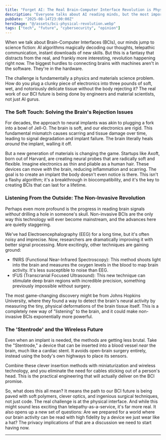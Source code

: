 ```yaml
---
title: "Forget AI: The Real Brain-Computer Interface Revolution is Physical"
description: "Everyone talks about AI reading minds, but the most important breakthroughs in BCI technology are happening at the material level. The real challenge isn't software; it's physics."
pubDate: "2025-08-14T23:00:00Z"
heroImage: "@/assets/bci-physical-revolution.webp"
tags: ["tech", "future", "cybersecurity", "opinion"]
---
```


When we talk about Brain-Computer Interfaces (BCIs), our minds jump to science fiction: AI algorithms magically decoding our thoughts, telepathic communication, instant downloads of new skills. But this is a fantasy that distracts from the real, and frankly more interesting, revolution happening right now. The biggest hurdles to connecting brains with machines aren't in the software. They're in the hardware.

The challenge is fundamentally a physics and materials science problem. How do you plug a clunky piece of electronics into three pounds of soft, wet, and notoriously delicate tissue without the body rejecting it? The real work of our BCI future is being done by engineers and material scientists, not just AI gurus.

### The Soft Touch: Solving the Brain's Rejection Issues

For decades, the approach to neural implants was akin to plugging a fork into a bowl of Jell-O. The brain is soft, and our electronics are rigid. This fundamental mismatch causes scarring and tissue damage over time, leading to signal degradation and implant failure. The brain literally heals *around* the implant, walling it off.

But a new generation of materials is changing the game. Startups like Axoft, born out of Harvard, are creating neural probes that are radically soft and flexible. Imagine electronics as thin and pliable as a human hair. These devices can move *with* the brain, reducing inflammation and scarring. The goal is to create an implant the body doesn't even notice is there. This isn't a flashy algorithm; it's a breakthrough in biocompatibility, and it's the key to creating BCIs that can last for a lifetime.

### Listening From the Outside: The Non-Invasive Revolution

Perhaps even more profound is the progress in reading brain signals *without* drilling a hole in someone's skull. Non-invasive BCIs are the only way this technology will ever become mainstream, and the advances here are quietly staggering.

We've had Electroencephalography (EEG) for a long time, but it's often noisy and imprecise. Now, researchers are dramatically improving it with better signal processing. More excitingly, other techniques are gaining ground:
*   fNIRS (Functional Near-Infrared Spectroscopy): This method shoots light into the brain and measures the oxygen levels in the blood to map brain activity. It's less susceptible to noise than EEG.
*   tFUS (Transcranial Focused Ultrasound): This new technique can stimulate deep brain regions with incredible precision, something previously impossible without surgery.

The most game-changing discovery might be from Johns Hopkins University, where they found a way to detect the brain's neural activity by measuring the tiny, physical deformations of the brain tissue itself. This is a completely new way of "listening" to the brain, and it could make non-invasive BCIs exponentially more powerful.

### The 'Stentrode' and the Wireless Future

Even when an implant is needed, the methods are getting less brutal. Take the "Stentrode," a device that can be inserted into a blood vessel *near* the brain, much like a cardiac stent. It avoids open-brain surgery entirely, instead using the body's own highways to place its sensors.

Combine these clever insertion methods with miniaturization and wireless technology, and you eliminate the need for cables sticking out of a person's head. This is the practical engineering that will actually deliver on the BCI promise.

So, what does this all mean? It means the path to our BCI future is being paved with soft polymers, clever optics, and ingenious surgical techniques, not just code. The real challenge is at the physical interface. And while this might sound less exciting than telepathy-as-a-service, it's far more real. It also opens up a new set of questions: Are we prepared for a world where our brain activity can be read with high fidelity by a device we just wear like a hat? The privacy implications of that are a discussion we need to start having now.

---
